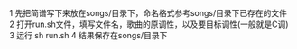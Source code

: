 1 先把简谱写下来放在songs/目录下，命名格式参考songs/目录下已存在的文件
2 打开run.sh文件，填写文件名，歌曲的原调性，以及要目标调性(一般就是C调)
3 运行 sh run.sh 
4 结果保存在songs/目录下
